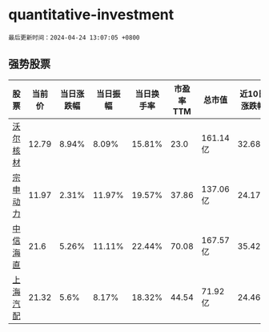 # quantitative-investment

`最后更新时间：2024-04-24 13:07:05 +0800`

## 强势股票

|股票|当前价|当日涨跌幅|当日振幅|当日换手率|市盈率TTM|总市值|近10日涨跌幅|
|----|----|----|----|----|----|----|----|
|[沃尔核材](https://xueqiu.com/S/SZ002130)|12.79|8.94%|8.09%|15.81%|23.0|161.14亿|32.68%|
|[宗申动力](https://xueqiu.com/S/SZ001696)|11.97|2.31%|11.97%|19.57%|37.86|137.06亿|24.17%|
|[中信海直](https://xueqiu.com/S/SZ000099)|21.6|5.26%|11.11%|22.44%|70.08|167.57亿|35.42%|
|[上海汽配](https://xueqiu.com/S/SH603107)|21.32|5.6%|8.17%|18.32%|44.54|71.92亿|24.46%|

